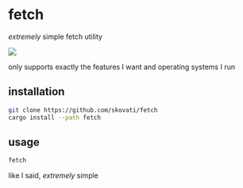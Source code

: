 # fetch

_extremely_ simple fetch utility

![](https://user-images.githubusercontent.com/49844593/179374809-0bb84b9c-64e3-4f3e-bc02-09965b3d6633.png)

only supports exactly the features I want and operating systems I run

## installation
```sh
git clone https://github.com/skovati/fetch
cargo install --path fetch
```

## usage
```sh
fetch
```

like I said, _extremely_ simple
